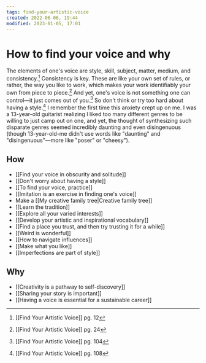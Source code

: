 ```yaml
---
tags: find-your-artistic-voice
created: 2022-06-06, 19:44
modified: 2023-01-05, 17:01
---
```


# How to find your voice and why
The elements of one's voice are style, skill, subject, matter, medium, and consistency.[^1] Consistency is key. These are like your own set of rules, or rather, the way you like to work, which makes your work identifiably your own from piece to piece.[^2] And yet, one's voice is not something one can control—it just comes out of you.[^3] So don't think or try too hard about having a style.[^4] I remember the first time this anxiety crept up on me. I was a 13-year-old guitarist realizing I liked too many different genres to be willing to just camp out on one, and yet, the thought of synthesizing such disparate genres seemed incredibly daunting and even disingenuous (though 13-year-old-me didn't use words like "daunting" and "disingenuous"—more like "poser" or "cheesy").

## How
- [[Find your voice in obscurity and solitude]]
- [[Don't worry about having a style]]
- [[To find your voice, practice]]
- [[Imitation is an exercise in finding one's voice]]
- Make a [[My creative family tree|Creative family tree]]
- [[Learn the tradition]]
- [[Explore all your varied interests]]
- [[Develop your artistic and inspirational vocabulary]]
- [[Find a place you trust, and then try trusting it for a while]]
- [[Weird is wonderful]]
- [[How to navigate influences]]
- [[Make what you like]]
- [[Imperfections are part of style]]

## Why
- [[Creativity is a pathway to self-discovery]]
- [[Sharing your story is important]]
- [[Having a voice is essential for a sustainable career]]

[^1]: [[Find Your Artistic Voice]] pg. 12
[^2]: [[Find Your Artistic Voice]] pg. 24
[^3]: [[Find Your Artistic Voice]] pg. 104
[^4]: [[Find Your Artistic Voice]] pg. 108